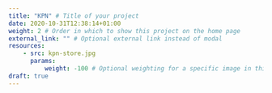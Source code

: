 ```yaml
---
title: "KPN" # Title of your project
date: 2020-10-31T12:38:14+01:00
weight: 2 # Order in which to show this project on the home page
external_link: "" # Optional external link instead of modal
resources:
    - src: kpn-store.jpg
      params:
          weight: -100 # Optional weighting for a specific image in this project folder
draft: true
---
```

